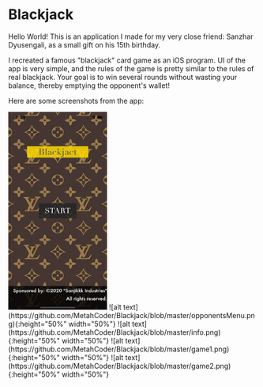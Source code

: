# Blackjack
Hello World! This is an application I made for my very close friend: Sanzhar Dyusengali, as a small gift on his 15th birthday. 

I recreated a famous "blackjack" card game as an iOS program. 
UI of the app is very simple, and the rules of the game is pretty similar to the rules of real blackjack.
Your goal is to win several rounds without wasting your balance, thereby emptying the opponent's wallet! 

Here are some screenshots from the app: 

<img src="https://github.com/MetahCoder/Blackjack/blob/master/main_menu.png" width="200" height="400">
![alt text](https://github.com/MetahCoder/Blackjack/blob/master/opponentsMenu.png){:height="50%" width="50%"}
![alt text](https://github.com/MetahCoder/Blackjack/blob/master/info.png){:height="50%" width="50%"}
![alt text](https://github.com/MetahCoder/Blackjack/blob/master/game1.png){:height="50%" width="50%"}
![alt text](https://github.com/MetahCoder/Blackjack/blob/master/game2.png){:height="50%" width="50%"}

